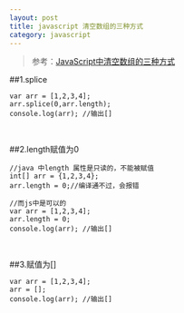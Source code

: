 ```yaml
---
layout: post
title: javascript 清空数组的三种方式
category: javascript
---
```


>参考：[JavaScript中清空数组的三种方式](http://snandy.iteye.com/blog/893955)

##1.splice

    var arr = [1,2,3,4];
    arr.splice(0,arr.length);
    console.log(arr); //输出[]

&nbsp;

##2.length赋值为0
    
    //java 中length 属性是只读的，不能被赋值
    int[] arr = {1,2,3,4};
    arr.length = 0;//编译通不过，会报错
    
    //而js中是可以的
    var arr = [1,2,3,4];
    arr.length = 0;
    console.log(arr); //输出[]

&nbsp;

##3.赋值为[]

    var arr = [1,2,3,4];
    arr = [];
    console.log(arr); //输出[]
    
